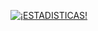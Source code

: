 [![¡ESTADISTICAS!](https://github-readme-stats.vercel.app/api?username=JeremiasSavone&show_icons=true&theme=radical)](https://github.com/JeremiasSavone)
